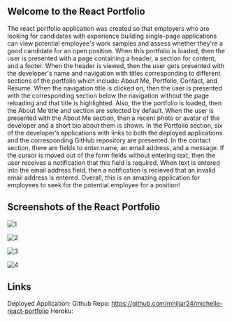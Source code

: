 ## Welcome to the React Portfolio

The react portfolio application was created so that employers who are looking for candidates with experience building single-page applications can view potential employee's work samples and assess whether they're a good candidate for an open position. When this portfolio is loaded, then the user is presented with a page containing a header, a section for content, and a footer. When the header is viewed, then the user gets presented with the developer's name and navigation with titles corresponding to different sections of the portfolio which include: About Me, Portfolio, Contact, and Resume. When the navigation title is clicked on, then the user is presented with the corresponding section below the navigation without the page reloading and that title is highlighted. Also, the the portfolio is loaded, then the About Me title and section are selected by default. When the user is presented with the About Me section, then a recent photo or avatar of the developer and a short bio about them is shown. In the Portfolio section, six of the developer’s applications with links to both the deployed applications and the corresponding GitHub repository are presented. In the contact section, there are fields to enter name, an email address, and a message. If the cursor is moved out of the form fields without entering text, then the user receives a notification that this field is required. When text is entered into the email address field, then a notification is recieved that an invalid email address is entered. Overall, this is an amazing application for employees to seek for the potential employee for a position!

## Screenshots of the React Portfolio

![1](https://user-images.githubusercontent.com/87215165/151107778-d0ce8ae9-7241-40eb-bade-2d40eb5568e2.png)

![2](https://user-images.githubusercontent.com/87215165/151107779-cf788e64-d7fe-4af9-b08c-ed57ab2ae9f8.png)

![3](https://user-images.githubusercontent.com/87215165/151107782-a8bc1b3c-f2f4-4470-9119-ad2c8cd6697d.png)

![4](https://user-images.githubusercontent.com/87215165/151107783-091eb34d-86dd-41e6-88c3-f535b1c196a2.png)

## Links
Deployed Application: 
Github Repo: https://github.com/mnijjar24/michelle-react-portfolio 
Heroku: 